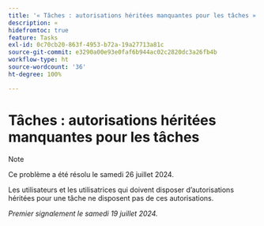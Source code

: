 ```yaml
---
title: '« Tâches : autorisations héritées manquantes pour les tâches »'
description: « 
hidefromtoc: true
feature: Tasks
exl-id: 0c70cb20-863f-4953-b72a-19a27713a81c
source-git-commit: e3290a00e93e0faf6b944ac02c2820dc3a26fb4b
workflow-type: ht
source-wordcount: '36'
ht-degree: 100%

---
```


# Tâches : autorisations héritées manquantes pour les tâches

>[!NOTE]
>
>Ce problème a été résolu le samedi 26 juillet 2024.

Les utilisateurs et les utilisatrices qui doivent disposer d’autorisations héritées pour une tâche ne disposent pas de ces autorisations.

_Premier signalement le samedi 19 juillet 2024._
